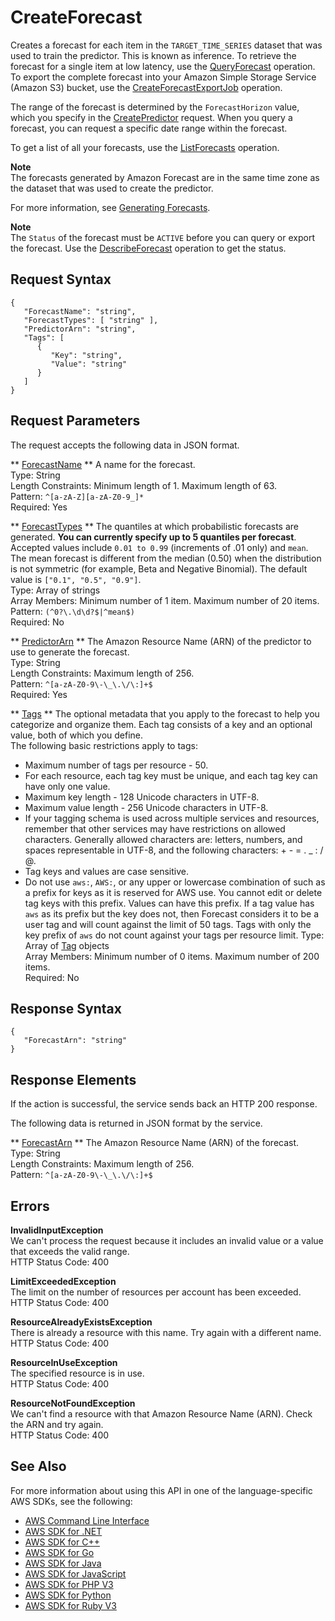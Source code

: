 # CreateForecast<a name="API_CreateForecast"></a>

Creates a forecast for each item in the `TARGET_TIME_SERIES` dataset that was used to train the predictor\. This is known as inference\. To retrieve the forecast for a single item at low latency, use the [QueryForecast](API_forecastquery_QueryForecast.md) operation\. To export the complete forecast into your Amazon Simple Storage Service \(Amazon S3\) bucket, use the [CreateForecastExportJob](API_CreateForecastExportJob.md) operation\.

The range of the forecast is determined by the `ForecastHorizon` value, which you specify in the [CreatePredictor](API_CreatePredictor.md) request\. When you query a forecast, you can request a specific date range within the forecast\.

To get a list of all your forecasts, use the [ListForecasts](API_ListForecasts.md) operation\.

**Note**  
The forecasts generated by Amazon Forecast are in the same time zone as the dataset that was used to create the predictor\.

For more information, see [Generating Forecasts](howitworks-forecast.md)\.

**Note**  
The `Status` of the forecast must be `ACTIVE` before you can query or export the forecast\. Use the [DescribeForecast](API_DescribeForecast.md) operation to get the status\.

## Request Syntax<a name="API_CreateForecast_RequestSyntax"></a>

```
{
   "ForecastName": "string",
   "ForecastTypes": [ "string" ],
   "PredictorArn": "string",
   "Tags": [ 
      { 
         "Key": "string",
         "Value": "string"
      }
   ]
}
```

## Request Parameters<a name="API_CreateForecast_RequestParameters"></a>

The request accepts the following data in JSON format\.

 ** [ForecastName](#API_CreateForecast_RequestSyntax) **   <a name="forecast-CreateForecast-request-ForecastName"></a>
A name for the forecast\.  
Type: String  
Length Constraints: Minimum length of 1\. Maximum length of 63\.  
Pattern: `^[a-zA-Z][a-zA-Z0-9_]*`   
Required: Yes

 ** [ForecastTypes](#API_CreateForecast_RequestSyntax) **   <a name="forecast-CreateForecast-request-ForecastTypes"></a>
The quantiles at which probabilistic forecasts are generated\. **You can currently specify up to 5 quantiles per forecast**\. Accepted values include `0.01 to 0.99` \(increments of \.01 only\) and `mean`\. The mean forecast is different from the median \(0\.50\) when the distribution is not symmetric \(for example, Beta and Negative Binomial\)\. The default value is `["0.1", "0.5", "0.9"]`\.  
Type: Array of strings  
Array Members: Minimum number of 1 item\. Maximum number of 20 items\.  
Pattern: `(^0?\.\d\d?$|^mean$)`   
Required: No

 ** [PredictorArn](#API_CreateForecast_RequestSyntax) **   <a name="forecast-CreateForecast-request-PredictorArn"></a>
The Amazon Resource Name \(ARN\) of the predictor to use to generate the forecast\.  
Type: String  
Length Constraints: Maximum length of 256\.  
Pattern: `^[a-zA-Z0-9\-\_\.\/\:]+$`   
Required: Yes

 ** [Tags](#API_CreateForecast_RequestSyntax) **   <a name="forecast-CreateForecast-request-Tags"></a>
The optional metadata that you apply to the forecast to help you categorize and organize them\. Each tag consists of a key and an optional value, both of which you define\.  
The following basic restrictions apply to tags:  
+ Maximum number of tags per resource \- 50\.
+ For each resource, each tag key must be unique, and each tag key can have only one value\.
+ Maximum key length \- 128 Unicode characters in UTF\-8\.
+ Maximum value length \- 256 Unicode characters in UTF\-8\.
+ If your tagging schema is used across multiple services and resources, remember that other services may have restrictions on allowed characters\. Generally allowed characters are: letters, numbers, and spaces representable in UTF\-8, and the following characters: \+ \- = \. \_ : / @\.
+ Tag keys and values are case sensitive\.
+ Do not use `aws:`, `AWS:`, or any upper or lowercase combination of such as a prefix for keys as it is reserved for AWS use\. You cannot edit or delete tag keys with this prefix\. Values can have this prefix\. If a tag value has `aws` as its prefix but the key does not, then Forecast considers it to be a user tag and will count against the limit of 50 tags\. Tags with only the key prefix of `aws` do not count against your tags per resource limit\.
Type: Array of [Tag](API_Tag.md) objects  
Array Members: Minimum number of 0 items\. Maximum number of 200 items\.  
Required: No

## Response Syntax<a name="API_CreateForecast_ResponseSyntax"></a>

```
{
   "ForecastArn": "string"
}
```

## Response Elements<a name="API_CreateForecast_ResponseElements"></a>

If the action is successful, the service sends back an HTTP 200 response\.

The following data is returned in JSON format by the service\.

 ** [ForecastArn](#API_CreateForecast_ResponseSyntax) **   <a name="forecast-CreateForecast-response-ForecastArn"></a>
The Amazon Resource Name \(ARN\) of the forecast\.  
Type: String  
Length Constraints: Maximum length of 256\.  
Pattern: `^[a-zA-Z0-9\-\_\.\/\:]+$` 

## Errors<a name="API_CreateForecast_Errors"></a>

 **InvalidInputException**   
We can't process the request because it includes an invalid value or a value that exceeds the valid range\.  
HTTP Status Code: 400

 **LimitExceededException**   
The limit on the number of resources per account has been exceeded\.  
HTTP Status Code: 400

 **ResourceAlreadyExistsException**   
There is already a resource with this name\. Try again with a different name\.  
HTTP Status Code: 400

 **ResourceInUseException**   
The specified resource is in use\.  
HTTP Status Code: 400

 **ResourceNotFoundException**   
We can't find a resource with that Amazon Resource Name \(ARN\)\. Check the ARN and try again\.  
HTTP Status Code: 400

## See Also<a name="API_CreateForecast_SeeAlso"></a>

For more information about using this API in one of the language\-specific AWS SDKs, see the following:
+  [AWS Command Line Interface](https://docs.aws.amazon.com/goto/aws-cli/forecast-2018-06-26/CreateForecast) 
+  [AWS SDK for \.NET](https://docs.aws.amazon.com/goto/DotNetSDKV3/forecast-2018-06-26/CreateForecast) 
+  [AWS SDK for C\+\+](https://docs.aws.amazon.com/goto/SdkForCpp/forecast-2018-06-26/CreateForecast) 
+  [AWS SDK for Go](https://docs.aws.amazon.com/goto/SdkForGoV1/forecast-2018-06-26/CreateForecast) 
+  [AWS SDK for Java](https://docs.aws.amazon.com/goto/SdkForJava/forecast-2018-06-26/CreateForecast) 
+  [AWS SDK for JavaScript](https://docs.aws.amazon.com/goto/AWSJavaScriptSDK/forecast-2018-06-26/CreateForecast) 
+  [AWS SDK for PHP V3](https://docs.aws.amazon.com/goto/SdkForPHPV3/forecast-2018-06-26/CreateForecast) 
+  [AWS SDK for Python](https://docs.aws.amazon.com/goto/boto3/forecast-2018-06-26/CreateForecast) 
+  [AWS SDK for Ruby V3](https://docs.aws.amazon.com/goto/SdkForRubyV3/forecast-2018-06-26/CreateForecast) 